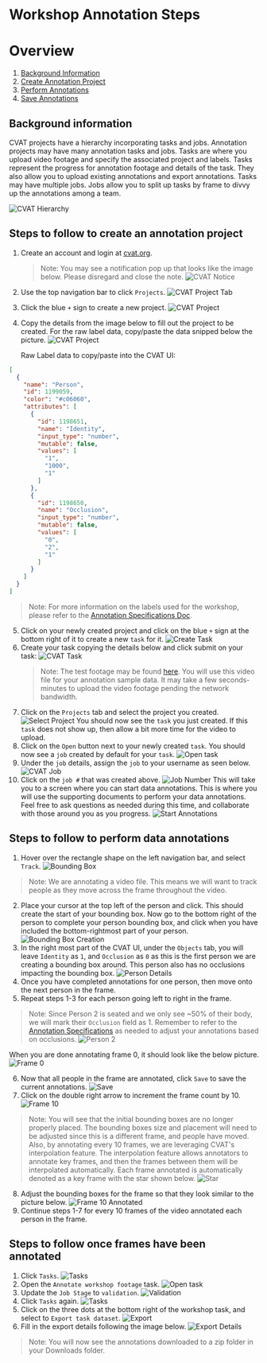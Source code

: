 # Workshop Annotation Steps

# Overview
1. [Background Information](#background-information)
2. [Create Annotation Project](#steps-to-follow-to-create-an-annotation-project)
3. [Perform Annotations](#steps-to-follow-to-perform-data-annotations)
4. [Save Annotations](#steps-to-follow-once-frames-have-been-annotated)

## Background information
CVAT projects have a hierarchy incorporating tasks and jobs.
Annotation projects may have many annotation tasks and jobs.
Tasks are where you upload video footage and specify the associated project and labels.
Tasks represent the progress for annotation footage and details of the task.
They also allow you to upload existing annotations and export annotations.
Tasks may have multiple jobs.
Jobs allow you to split up tasks by frame to divvy up the annotations among a team.

![CVAT Hierarchy](./assets/screenshots/hierarchy.jpg)

## Steps to follow to create an annotation project
1. Create an account and login at [cvat.org](https://cvat.org/auth/login).
    > Note: You may see a notification pop up that looks like the image below.
        Please disregard and close the note.
      ![CVAT Notice](./assets/screenshots/notice.jpg)
2. Use the top navigation bar to click `Projects`.
    ![CVAT Project Tab](./assets/screenshots/projects.jpg)
3. Click the blue `+` sign to create a new project.
    ![CVAT Project](./assets/screenshots/createProject.jpg)
4. Copy the details from the image below to fill out the project to be created. 
      For the raw label data, copy/paste the data snipped below the picture.
   ![CVAT Project](./assets/screenshots/projectDetails.jpg)

    Raw Label data to copy/paste into the CVAT UI: 
```json
[
  {
    "name": "Person",
    "id": 1199059,
    "color": "#c06060",
    "attributes": [
      {
        "id": 1198651,
        "name": "Identity",
        "input_type": "number",
        "mutable": false,
        "values": [
          "1",
          "1000",
          "1"
        ]
      },
      {
        "id": 1198650,
        "name": "Occlusion",
        "input_type": "number",
        "mutable": false,
        "values": [
          "0",
          "2",
          "1"
        ]
      }
    ]
  }
]
```
> Note: For more information on the labels used for the workshop, please refer to the [Annotation Specifications Doc](./annotationSpecifications.md).

5. Click on your newly created project and click on the blue `+` sign at the bottom right of it to create a new `task` for it.
    ![Create Task](./assets/screenshots/createTask.jpg)
6. Create your task copying the details below and click submit on your task:
    ![CVAT Task](./assets/screenshots/taskDetails.jpg)
    > Note: The test footage may be found [here](./assets/video/workshopFootage.mp4).
      You will use this video file for your annotation sample data.
      It may take a few seconds-minutes to upload the video footage pending the network bandwidth.
7. Click on the `Projects` tab and select the project you created.
    ![Select Project](./assets/screenshots/selectProject.jpg)
You should now see the `task` you just created.
If this `task` does not show up, then allow a bit more time for the video to upload. 
8. Click on the `Open` button next to your newly created `task`.
You should now see a `job` created by default for your `task`.
   ![Open task](./assets/screenshots/openTask.jpg)
9. Under the `job` details, assign the `job` to your username as seen below.
   ![CVAT Job](./assets/screenshots/assignJob.jpg)
10. Click on the `job #` that was created above.
    ![Job Number](./assets/screenshots/jobNumber.jpg)
This will take you to a screen where you can start data annotations.
This is where you will use the supporting documents to perform your data annotations.
Feel free to ask questions as needed during this time, and collaborate with those around you as you progress.
    ![Start Annotations](./assets/screenshots/startAnnotations.jpg)

## Steps to follow to perform data annotations
1. Hover over the rectangle shape on the left navigation bar, and select `Track`.
    ![Bounding Box](./assets/screenshots/personDetectionBox1.jpg)
> Note: We are annotating a video file.
> This means we will want to track people as they move across the frame throughout the video.
2. Place your cursor at the top left of the person and click.
This should create the start of your bounding box.
Now go to the bottom right of the person to complete your person bounding box,
and click when you have included the bottom-rightmost part of your person.
   ![Bounding Box Creation](./assets/screenshots/personDetectionBox2.jpg)
3. In the right most part of the CVAT UI, under the `Objects` tab, 
you will leave `Identity` as `1`, and `Occlusion` as `0` as this is the first person we are creating a bounding box around.
This person also has no occlusions impacting the bounding box.
    ![Person Details](./assets/screenshots/personDetails.jpg)
4. Once you have completed annotations for one person, then move onto the next person in the frame.
5. Repeat steps 1-3 for each person going left to right in the frame.
> Note: Since Person 2 is seated and we only see ~50% of their body, 
> we will mark their `Occlusion` field as 1.
> Remember to refer to the [Annotation Specifications](./annotationSpecifications.md) as needed to adjust your annotations based on occlusions.
    ![Person 2](./assets/screenshots/person2.jpg)

When you are done annotating frame 0, it should look like the below picture.
    ![Frame 0](./assets/screenshots/frame0.jpg)

6. Now that all people in the frame are annotated, click `Save` to save the current annotations.
   ![Save](./assets/screenshots/save.jpg)
7. Click on the double right arrow to increment the frame count by 10.
    ![Frame 10](./assets/screenshots/frame10.jpg)
> Note: You will see that the initial bounding boxes are no longer properly placed.
> The bounding boxes size and placement will need to be adjusted since this is a different frame,
> and people have moved.
> Also, by annotating every 10 frames, we are leveraging CVAT's interpolation feature.
> The interpolation feature allows annotators to annotate key frames,
> and then the frames between them will be interpolated automatically.
> Each frame annotated is automatically denoted as a key frame with the star shown below.
> ![Star](./assets/screenshots/star.jpg)

8. Adjust the bounding boxes for the frame so that they look similar to the picture below.
    ![Frame 10 Annotated](./assets/screenshots/frame10Annotated.jpg)
9. Continue steps 1-7 for every 10 frames of the video annotated each person in the frame.

## Steps to follow once frames have been annotated
1. Click `Tasks`.
    ![Tasks](./assets/screenshots/tasks.jpg)
2. Open the `Annotate workshop footage` task.
    ![Open task](./assets/screenshots/openTask.jpg)
3. Update the `Job Stage` to `validation`.
   ![Validation](./assets/screenshots/validation.jpg)
4. Click `Tasks` again.
    ![Tasks](./assets/screenshots/tasks.jpg)
5. Click on the three dots at the bottom right of the workshop task,
and select to `Export task dataset`.
    ![Export](./assets/screenshots/export.jpg)
6. Fill in the export details following the image below.
    ![Export Details](./assets/screenshots/exportDetails.jpg)
> Note: You will now see the annotations downloaded to a zip folder in your Downloads folder.
